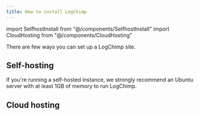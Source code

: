 ```yaml
---
title: How to install LogChimp
---
```


<!-- components -->
import SelfhostInstall from "@/components/SelfhostInstall"
import CloudHosting from "@/components/CloudHosting"

There are few ways you can set up a LogChimp site.
## Self-hosting

If you're running a self-hosted instance, we strongly recommend an Ubuntu server with at least 1GB of memory to run LogChimp.

<SelfhostInstall />

## Cloud hosting

<CloudHosting />
